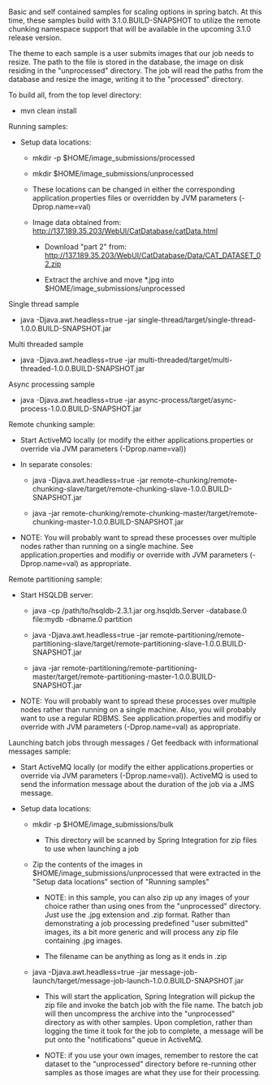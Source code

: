 Basic and self contained samples for scaling options in spring batch. At this time, these samples build with 3.1.0.BUILD-SNAPSHOT to utilize the remote chunking namespace support that will be available in the upcoming 3.1.0 release version. 

The theme to each sample is a user submits images that our job needs to resize. The path to the file is stored in the database, the image on disk residing in the "unprocessed" directory. The job will read the paths from the database and resize the image, writing it to the "processed" directory.

To build all, from the top level directory:

* mvn clean install

Running samples:

* Setup data locations:

  * mkdir -p $HOME/image_submissions/processed

  * mkdir $HOME/image_submissions/unprocessed
  
  * These locations can be changed in either the corresponding application.properties files or overridden by JVM parameters (-Dprop.name=val)

  * Image data obtained from: http://137.189.35.203/WebUI/CatDatabase/catData.html
  
    * Download "part 2" from: http://137.189.35.203/WebUI/CatDatabase/Data/CAT_DATASET_02.zip 
    
    * Extract the archive and move *.jpg into $HOME/image_submissions/unprocessed

Single thread sample

* java -Djava.awt.headless=true -jar single-thread/target/single-thread-1.0.0.BUILD-SNAPSHOT.jar

Multi threaded sample

* java -Djava.awt.headless=true -jar multi-threaded/target/multi-threaded-1.0.0.BUILD-SNAPSHOT.jar

Async processing sample

* java -Djava.awt.headless=true -jar async-process/target/async-process-1.0.0.BUILD-SNAPSHOT.jar

Remote chunking sample:

* Start ActiveMQ locally (or modify the either applications.properties or override via JVM parameters (-Dprop.name=val))

* In separate consoles:

  * java -Djava.awt.headless=true -jar remote-chunking/remote-chunking-slave/target/remote-chunking-slave-1.0.0.BUILD-SNAPSHOT.jar

  * java -jar remote-chunking/remote-chunking-master/target/remote-chunking-master-1.0.0.BUILD-SNAPSHOT.jar

* NOTE: You will probably want to spread these processes over multiple nodes rather than running on a single machine. See application.properties and modifiy or override with JVM parameters (-Dprop.name=val) as appropriate.

Remote partitioning sample:

* Start HSQLDB server:

  * java -cp /path/to/hsqldb-2.3.1.jar org.hsqldb.Server -database.0 file:mydb -dbname.0 partition
  
  * java -Djava.awt.headless=true -jar remote-partitioning/remote-partitioning-slave/target/remote-partitioning-slave-1.0.0.BUILD-SNAPSHOT.jar
  
  * java -jar remote-partitioning/remote-partitioning-master/target/remote-partitioning-master-1.0.0.BUILD-SNAPSHOT.jar 

* NOTE: You will probably want to spread these processes over multiple nodes rather than running on a single machine. Also, you will probably want to use a regular RDBMS. See application.properties and modifiy or override with JVM parameters (-Dprop.name=val) as appropriate.

Launching batch jobs through messages / Get feedback with informational messages sample:

* Start ActiveMQ locally (or modify the either applications.properties or override via JVM parameters (-Dprop.name=val)). ActiveMQ is used to send the information message about the duration of the job via a JMS message.

* Setup data locations:

  * mkdir -p $HOME/image_submissions/bulk

    * This directory will be scanned by Spring Integration for zip files to use when launching a job

  * Zip the contents of the images in $HOME/image_submissions/unprocessed that were extracted in the "Setup data locations" section of "Running samples"
    * NOTE: in this sample, you can also zip up any images of your choice rather than using ones from the "unprocessed" directory. Just use the .jpg extension and .zip format. Rather than demonstrating a job processing predefined "user submitted" images, its a bit more generic and will process any zip file containing .jpg images. 

    * The filename can be anything as long as it ends in .zip

  * java -Djava.awt.headless=true -jar message-job-launch/target/message-job-launch-1.0.0.BUILD-SNAPSHOT.jar

    * This will start the application, Spring Integration will pickup the zip file and invoke the batch job with the file name. The batch job will then uncompress the archive into the "unprocessed" directory as with other samples. Upon completion, rather than logging the time it took for the job to complete, a message will be put onto the "notifications" queue in ActiveMQ.

    * NOTE: if you use your own images, remember to restore the cat dataset to the "unprocessed" directory before re-running other samples as those images are what they use for their processing.

